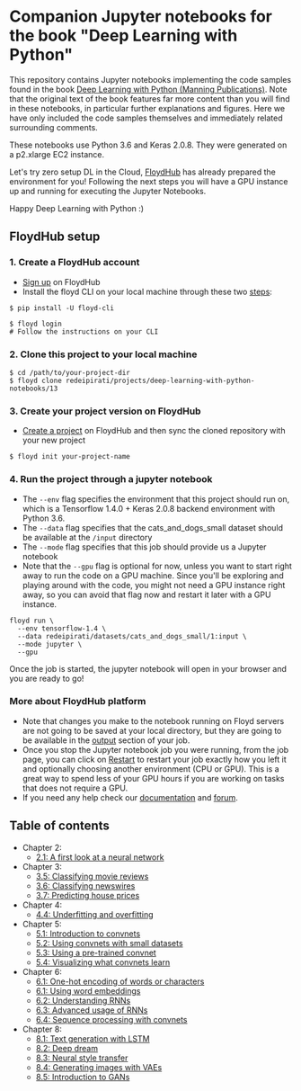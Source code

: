 # Companion Jupyter notebooks for the book "Deep Learning with Python"

This repository contains Jupyter notebooks implementing the code samples found in the book [Deep Learning with Python (Manning Publications)](https://www.manning.com/books/deep-learning-with-python?a_aid=keras&a_bid=76564dff). Note that the original text of the book features far more content than you will find in these notebooks, in particular further explanations and figures. Here we have only included the code samples themselves and immediately related surrounding comments.

These notebooks use Python 3.6 and Keras 2.0.8. They were generated on a p2.xlarge EC2 instance.

Let's try zero setup DL in the Cloud, [FloydHub](https://www.floydhub.com/) has already prepared the environment for you! Following the next steps you will have a GPU instance up and running for executing the Jupyter Notebooks.

Happy Deep Learning with Python :)

## FloydHub setup

### 1. Create a FloydHub account

* [Sign up](https://www.floydhub.com/signup) on FloydHub
* Install the floyd CLI on your local machine through these two [steps](https://www.floydhub.com/welcome):

```
$ pip install -U floyd-cli

$ floyd login
# Follow the instructions on your CLI
```

### 2. Clone this project to your local machine

```
$ cd /path/to/your-project-dir
$ floyd clone redeipirati/projects/deep-learning-with-python-notebooks/13
```

### 3. Create your project version on FloydHub
* [Create a project](https://www.floydhub.com/projects/create) on FloydHub and then sync the cloned repository with your new project
```
$ floyd init your-project-name
```

### 4. Run the project through a jupyter notebook

* The `--env` flag specifies the environment that this project should run on, which is a Tensorflow 1.4.0 + Keras 2.0.8 backend environment with Python 3.6.
* The `--data` flag specifies that the cats_and_dogs_small dataset should be available at the `/input` directory
* The `--mode` flag specifies that this job should provide us a Jupyter notebook
* Note that the `--gpu` flag is optional for now, unless you want to start right away to run the code on a GPU machine. Since you'll be exploring and playing around with the code, you might not need a GPU instance right away, so you can avoid that flag now and restart it later with a GPU instance.

```
floyd run \
  --env tensorflow-1.4 \
  --data redeipirati/datasets/cats_and_dogs_small/1:input \
  --mode jupyter \
  --gpu
```

Once the job is started, the jupyter notebook will open in your browser and you are ready to go!


### More about FloydHub platform

* Note that changes you make to the notebook running on Floyd servers are not going to be saved at your local directory, but they are going to be available in the [output](redeipirati/projects/deep-learning-with-python-notebooks/13/output) section of your job.
* Once you stop the Jupyter notebook job you were running, from the job page, you can click on [Restart](http://blog.floydhub.com/restart-jupyter-notebook-workflow/?utm_medium=email&utm_source=21sep17) to restart your job exactly how you left it and optionally choosing another environment (CPU or GPU). This is a great way to spend less of your GPU hours if you are working on tasks that does not require a GPU.
* If you need any help check our [documentation](http://docs.floydhub.com/) and [forum](https://forum.floydhub.com/).



## Table of contents

* Chapter 2:
    * [2.1: A first look at a neural network](http://nbviewer.jupyter.org/github/fchollet/deep-learning-with-python-notebooks/blob/master/2.1-a-first-look-at-a-neural-network.ipynb)
* Chapter 3:
    * [3.5: Classifying movie reviews](http://nbviewer.jupyter.org/github/fchollet/deep-learning-with-python-notebooks/blob/master/3.5-classifying-movie-reviews.ipynb)
    * [3.6: Classifying newswires](http://nbviewer.jupyter.org/github/fchollet/deep-learning-with-python-notebooks/blob/master/3.6-classifying-newswires.ipynb)
    * [3.7: Predicting house prices](http://nbviewer.jupyter.org/github/fchollet/deep-learning-with-python-notebooks/blob/master/3.7-predicting-house-prices.ipynb)
* Chapter 4:
    * [4.4: Underfitting and overfitting](http://nbviewer.jupyter.org/github/fchollet/deep-learning-with-python-notebooks/blob/master/4.4-overfitting-and-underfitting.ipynb)
* Chapter 5:
    * [5.1: Introduction to convnets](http://nbviewer.jupyter.org/github/fchollet/deep-learning-with-python-notebooks/blob/master/5.1-introduction-to-convnets.ipynb)
    * [5.2: Using convnets with small datasets](http://nbviewer.jupyter.org/github/fchollet/deep-learning-with-python-notebooks/blob/master/5.2-using-convnets-with-small-datasets.ipynb)
    * [5.3: Using a pre-trained convnet](http://nbviewer.jupyter.org/github/fchollet/deep-learning-with-python-notebooks/blob/master/5.3-using-a-pretrained-convnet.ipynb)
    * [5.4: Visualizing what convnets learn](http://nbviewer.jupyter.org/github/fchollet/deep-learning-with-python-notebooks/blob/master/5.4-visualizing-what-convnets-learn.ipynb)
* Chapter 6:
    * [6.1: One-hot encoding of words or characters](http://nbviewer.jupyter.org/github/fchollet/deep-learning-with-python-notebooks/blob/master/6.1-one-hot-encoding-of-words-or-characters.ipynb)
    * [6.1: Using word embeddings](http://nbviewer.jupyter.org/github/fchollet/deep-learning-with-python-notebooks/blob/master/6.1-using-word-embeddings.ipynb)
    * [6.2: Understanding RNNs](http://nbviewer.jupyter.org/github/fchollet/deep-learning-with-python-notebooks/blob/master/6.2-understanding-recurrent-neural-networks.ipynb)
    * [6.3: Advanced usage of RNNs](http://nbviewer.jupyter.org/github/fchollet/deep-learning-with-python-notebooks/blob/master/6.3-advanced-usage-of-recurrent-neural-networks.ipynb)
    * [6.4: Sequence processing with convnets](http://nbviewer.jupyter.org/github/fchollet/deep-learning-with-python-notebooks/blob/master/6.4-sequence-processing-with-convnets.ipynb)
* Chapter 8:
    * [8.1: Text generation with LSTM](http://nbviewer.jupyter.org/github/fchollet/deep-learning-with-python-notebooks/blob/master/8.1-text-generation-with-lstm.ipynb)
    * [8.2: Deep dream](http://nbviewer.jupyter.org/github/fchollet/deep-learning-with-python-notebooks/blob/master/8.2-deep-dream.ipynb)
    * [8.3: Neural style transfer](http://nbviewer.jupyter.org/github/fchollet/deep-learning-with-python-notebooks/blob/master/8.3-neural-style-transfer.ipynb)
    * [8.4: Generating images with VAEs](http://nbviewer.jupyter.org/github/fchollet/deep-learning-with-python-notebooks/blob/master/8.4-generating-images-with-vaes.ipynb)
    * [8.5: Introduction to GANs](http://nbviewer.jupyter.org/github/fchollet/deep-learning-with-python-notebooks/blob/master/8.5-introduction-to-gans.ipynb
)
